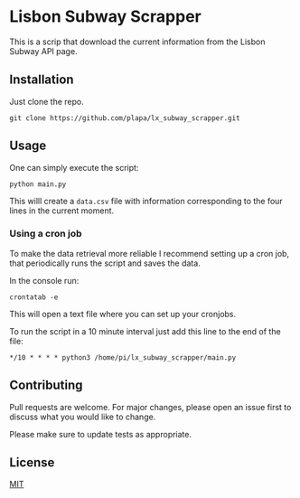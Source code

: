 # Lisbon Subway Scrapper

This is a scrip that download the current information from the Lisbon Subway API page.

## Installation

Just clone the repo.

```
git clone https://github.com/plapa/lx_subway_scrapper.git
```

## Usage

One can simply execute the script: 

```
python main.py
```

This willl create  a `data.csv` file with information corresponding to the four lines in the current moment.

### Using a cron job
To make the data retrieval more reliable I recommend setting up a cron job, that periodically runs the script and saves the data.

In the console run:
```
crontatab -e
```
This will open a text file where you can set up your cronjobs.

To run the script in a 10 minute interval just add this line to the end of the file: 

```
*/10 * * * * python3 /home/pi/lx_subway_scrapper/main.py
```

## Contributing
Pull requests are welcome. For major changes, please open an issue first to discuss what you would like to change.

Please make sure to update tests as appropriate.

## License
[MIT](https://choosealicense.com/licenses/mit/)
